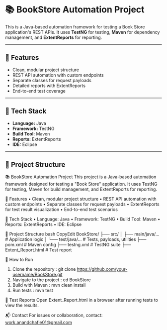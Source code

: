 # 📚 BookStore Automation Project

This is a Java-based automation framework for testing a Book Store application's REST APIs. It uses **TestNG** for testing, **Maven** for dependency management, and **ExtentReports** for reporting.

---

## 🚀 Features

- Clean, modular project structure  
- REST API automation with custom endpoints  
- Separate classes for request payloads  
- Detailed reports with ExtentReports  
- End-to-end test coverage

---

## 🧰 Tech Stack

- **Language:** Java  
- **Framework:** TestNG  
- **Build Tool:** Maven  
- **Reports:** ExtentReports  
- **IDE:** Eclipse

---

## 📁 Project Structure






📚 BookStore Automation Project
This project is a Java-based automation framework designed for testing a "Book Store" application. It uses TestNG for testing, Maven for build management, and ExtentReports for reporting.
 
🚀 Features
•	Clean, modular project structure
•	REST API automation with custom endpoints
•	Separate classes for request payloads
•	ExtentReports for test result visualization
•	End-to-end test scenarios
 
🧰 Tech Stack
•	Language: Java
•	Framework: TestNG
•	Build Tool: Maven
•	Reports: ExtentReports
•	IDE: Eclipse
 
📂 Project Structure
bash
CopyEdit
BookStore/
├── src/
│   ├── main/java/...         # Application logic
│   └── test/java/...         # Tests, payloads, utilities
├── pom.xml                   # Maven config
├── testng.xml                # TestNG suite
├── Extent_Report.html        # Test report
 
🔧 How to Run
1.	Clone the repository     :   git clone https://github.com/your-username/BookStore.git
2.	Navigate to the project  :   cd BookStore
3.	Build with Maven         :   mvn clean install
4.	Run tests                :   mvn test
 
📑 Test Reports
Open Extent_Report.html in a browser after running tests to view the results.
 
📬 Contact
For issues or collaboration, contact: work.anandchafle01@gmail.com
